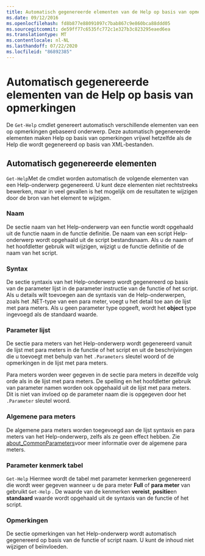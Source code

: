 ```yaml
---
title: Automatisch gegenereerde elementen van de Help op basis van opmerkingen
ms.date: 09/12/2016
ms.openlocfilehash: fd8b877e88091097c7bab867c9e860bca88ddd05
ms.sourcegitcommit: de59ff77c6535fc772c1e327b3c823295eaed6ea
ms.translationtype: MT
ms.contentlocale: nl-NL
ms.lasthandoff: 07/22/2020
ms.locfileid: "86892385"
---
```

# <a name="autogenerated-elements-of-comment-based-help"></a>Automatisch gegenereerde elementen van de Help op basis van opmerkingen

De `Get-Help` cmdlet genereert automatisch verschillende elementen van een op opmerkingen gebaseerd onderwerp. Deze automatisch gegenereerde elementen maken Help op basis van opmerkingen vrijwel hetzelfde als de Help die wordt gegenereerd op basis van XML-bestanden.

## <a name="autogenerated-elements"></a>Automatisch gegenereerde elementen

`Get-Help`Met de cmdlet worden automatisch de volgende elementen van een Help-onderwerp gegenereerd. U kunt deze elementen niet rechtstreeks bewerken, maar in veel gevallen is het mogelijk om de resultaten te wijzigen door de bron van het element te wijzigen.

### <a name="name"></a>Naam

De sectie naam van het Help-onderwerp van een functie wordt opgehaald uit de functie naam in de functie definitie. De naam van een script Help-onderwerp wordt opgehaald uit de script bestandsnaam. Als u de naam of het hoofdletter gebruik wilt wijzigen, wijzigt u de functie definitie of de naam van het script.

### <a name="syntax"></a>Syntax

De sectie syntaxis van het Help-onderwerp wordt gegenereerd op basis van de parameter lijst in de parameter instructie van de functie of het script. Als u details wilt toevoegen aan de syntaxis van de Help-onderwerpen, zoals het .NET-type van een para meter, voegt u het detail toe aan de lijst met para meters. Als u geen parameter type opgeeft, wordt het **object** type ingevoegd als de standaard waarde.

### <a name="parameter-list"></a>Parameter lijst

De sectie para meters van het Help-onderwerp wordt gegenereerd vanuit de lijst met para meters in de functie of het script en uit de beschrijvingen die u toevoegt met behulp van het `.Parameters` sleutel woord of de opmerkingen in de lijst met para meters.

Para meters worden weer gegeven in de sectie para meters in dezelfde volg orde als in de lijst met para meters. De spelling en het hoofdletter gebruik van parameter namen worden ook opgehaald uit de lijst met para meters. Dit is niet van invloed op de parameter naam die is opgegeven door het `.Parameter` sleutel woord.

### <a name="common-parameters"></a>Algemene para meters

De algemene para meters worden toegevoegd aan de lijst syntaxis en para meters van het Help-onderwerp, zelfs als ze geen effect hebben. Zie [about_CommonParameters](/powershell/module/microsoft.powershell.core/about/about_commonparameters)voor meer informatie over de algemene para meters.

### <a name="parameter-attribute-table"></a>Parameter kenmerk tabel

`Get-Help` Hiermee wordt de tabel met parameter kenmerken gegenereerd die wordt weer gegeven wanneer u de para meter **Full** of **para meter** van gebruikt `Get-Help` . De waarde van de kenmerken **vereist**, **positie**en **standaard** waarde wordt opgehaald uit de syntaxis van de functie of het script.

### <a name="remarks"></a>Opmerkingen

De sectie opmerkingen van het Help-onderwerp wordt automatisch gegenereerd op basis van de functie of script naam.
U kunt de inhoud niet wijzigen of beïnvloeden.
